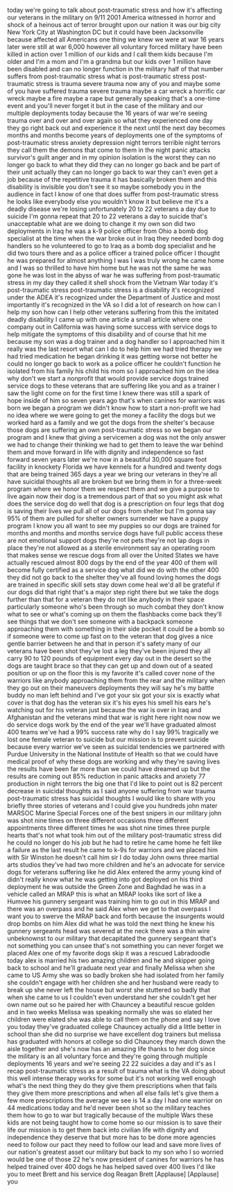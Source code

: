 
today we&#39;re going to talk about
post-traumatic stress and how it&#39;s
affecting our veterans in the military
on 9/11 2001 America witnessed in horror
and shock of a heinous act of terror
brought upon our nation it was our big
city New York City at Washington DC but
it could have been Jacksonville because
affected all Americans
one thing we knew we were at war 16
years later were still at war 6,000
however all voluntary forced military
have been killed in action over 1
million of our kids and I call them kids
because I&#39;m older and I&#39;m a mom and I&#39;m
a grandma but our kids over 1 million
have been disabled and can no longer
function in the military half of that
number suffers from post-traumatic
stress what is post-traumatic stress
post-traumatic stress is trauma severe
trauma now any of you and maybe some of
you have suffered trauma severe trauma
maybe a car wreck a horrific car wreck
maybe a fire maybe a rape but generally
speaking that&#39;s a one-time event and
you&#39;ll never forget it but in the case
of the military and our multiple
deployments today because the 16 years
of war we&#39;re seeing trauma over and over
and over again so what they experienced
one day they go right back out and
experience it the next until the next
day becomes months and months become
years of deployments one of the symptoms
of post-traumatic stress anxiety
depression night terrors terrible night
terrors they call them the demons that
come to them in the night panic attacks
survivor&#39;s guilt
anger and in my opinion isolation is the
worst they can no longer go back to what
they did
they can no longer go back and be part
of their unit actually they can no
longer go back to war they can&#39;t even
get a job because of the repetitive
trauma it has basically broken them and
this disability is invisible you don&#39;t
see it so maybe somebody you in the
audience in fact I know of one that does
suffer from post-traumatic stress he
looks like everybody else you wouldn&#39;t
know it but believe me it&#39;s a deadly
disease we&#39;re losing unfortunately 20 to
22 veterans a day due to suicide I&#39;m
gonna repeat that 20 to 22 veterans a
day to suicide that&#39;s unacceptable what
are we doing to change it my own son did
two deployments in Iraq he was a k-9
police officer from Ohio a bomb dog
specialist at the time when the war
broke out in Iraq they needed bomb dog
handlers so he volunteered to go to Iraq
as a bomb dog specialist and he did two
tours there and as a police officer a
trained police officer I thought he was
prepared for almost anything I was I was
truly wrong he came home and I was so
thrilled to have him home but he was not
the same he was gone he was lost in the
abyss of war he was suffering from
post-traumatic stress in my day they
called it shell shock from the Vietnam
War today it&#39;s post-traumatic stress
post-traumatic stress is a disability
it&#39;s recognized under the ADEA it&#39;s
recognized under the Department of
Justice and most importantly it&#39;s
recognized in the VA so I did a lot of
research on how can I help my son how
can I help other veterans suffering from
this the
imitated deadly disability I came up
with one article a small article where
one company out in California was having
some success with service dogs to help
mitigate the symptoms of this disability
and of course that hit me because my son
was a dog trainer and a dog handler so I
approached him it really was the last
resort
what can I do to help him we had tried
therapy we had tried medication he began
drinking it was getting worse not better
he could no longer go back to work as a
police officer he couldn&#39;t function he
isolated from his family his child his
mom so I approached him on the idea why
don&#39;t we start a nonprofit that would
provide service dogs trained service
dogs to these veterans that are
suffering like you and as a trainer I
saw the light come on for the first time
I knew there was still a spark of hope
inside of him so seven years ago that&#39;s
when canines for warriors was born we
began a program we didn&#39;t know how to
start a non-profit we had no idea where
we were going to get the money a
facility the dogs but we worked hard as
a family and we got the dogs from the
shelter&#39;s because those dogs are
suffering an own post-traumatic stress
so we began our program and I knew that
giving a servicemen a dog was not the
only answer we had to change their
thinking we had to get them to leave the
war behind them and move forward in life
with dignity and independence so fast
forward seven years later we&#39;re now in a
beautiful 30,000 square foot facility in
knockety Florida we have kennels for a
hundred and twenty dogs that are being
trained 365 days a year we bring our
veterans in
they&#39;re all have suicidal thoughts all
are broken but we bring them in for a
three-week program where we honor them
we respect them and we give a purpose to
live again now their dog is a tremendous
part of that so you might ask what does
the service dog do well that dog is a
prescription on four legs that dog is
saving their lives we pull all of our
dogs from shelter but I&#39;m gonna say 95%
of them are pulled for shelter owners
surrender we have a puppy program I know
you all want to see my puppies so our
dogs are trained for months and months
and months service dogs have full public
access these are not emotional support
dogs they&#39;re not pets they&#39;re not lap
dogs in place they&#39;re not allowed as a
sterile environment say an operating
room that makes sense we rescue dogs
from all over the United States we have
actually rescued almost 800 dogs by the
end of the year 400 of them will become
fully certified as a service dog what
did we do with the other 400 they did
not go back to the shelter they&#39;ve all
found loving homes the dogs are trained
in specific skill sets stay down come
heal we&#39;d all be grateful if our dogs
did that right that&#39;s a major step right
there but we take the dogs further than
that for a veteran they do not like
anybody in their space particularly
someone who&#39;s been through so much
combat they don&#39;t know what to see or
what&#39;s coming up on them the flashbacks
come back they&#39;ll see things that we
don&#39;t see someone with a backpack
someone approaching them with something
in their side pocket it could be a bomb
so if someone were to come up fast on to
the veteran that dog gives a nice gentle
barrier between he and that
in person it&#39;s safety many of our
veterans have been shot they&#39;ve lost a
leg they&#39;ve been injured they all carry
90 to 120 pounds of equipment every day
out in the desert so the dogs are taught
brace so that they can get up and down
out of a seated position or up on the
floor this is my favorite
it&#39;s called cover none of the warriors
like anybody approaching them from the
rear and the military when they go out
on their maneuvers deployments they will
say he&#39;s my battle buddy no man left
behind and I&#39;ve got your six got your
six is exactly what cover is that dog
has the veteran six it&#39;s his eyes his
smell his ears he&#39;s watching out for his
veteran just because the war is over in
Iraq and Afghanistan and the veterans
mind that war is right here right now
now we do service dogs work by the end
of the year we&#39;ll have graduated almost
400 teams we&#39;ve had a 99% success rate
why do I say 99% tragically we lost one
female veteran to suicide but our
mission is to prevent suicide because
every warrior we&#39;ve seen as suicidal
tendencies we partnered with Purdue
University in the National Institute of
Health so that we could have medical
proof of why these dogs are working and
why they&#39;re saving lives the results
have been far more than we could have
dreamed up but the results are coming
out 85% reduction in panic attacks and
anxiety 77 production in night terrors
the big one that I&#39;d like to point out
is 82 percent decrease in suicidal
thoughts as I said anyone suffering from
war trauma post-traumatic stress has
suicidal thoughts
I would like to share with you briefly
three stories of veterans and I could
give you hundreds john mater MARSOC
Marine Special Forces one of the best
snipers in our military john was shot
nine times on three different occasions
three different appointments three
different times he was shot nine times
three purple hearts that&#39;s not what took
him out of the military post-traumatic
stress did he could no longer do his job
but he had to retire he came home he
felt like a failure as the last result
he came to k-9s for warriors and we
placed him with Sir Winston he doesn&#39;t
call him sir I do
today John owns three martial arts
studios they&#39;ve had two more children
and he&#39;s an advocate for service dogs
for veterans suffering like he did Alex
entered the army young kind of didn&#39;t
really know what he was getting into got
deployed on his third deployment he was
outside the Green Zone and Baghdad he
was in a vehicle called an MRAP this is
what an MRAP looks like sort of like a
Humvee his gunnery sergeant was training
him to go out in this MRAP and there was
an overpass and he said Alex when we get
to that overpass I want you to swerve
the MRAP back and forth because the
insurgents would drop bombs on him Alex
did what he was told the next thing he
knew his gunnery sergeants head was
severed at the neck there was a thin
wire unbeknownst to our military that
decapitated the gunnery sergeant that&#39;s
not something you can unsee that&#39;s not
something you can never forget we placed
Alex one of my favorite dogs skip it was
a rescued Labradoodle
today alex is married his two amazing
children and he and skipper going back
to school and he&#39;ll graduate next year
and finally Melissa when she came to US
Army she was so badly broken
she had isolated from her family she
couldn&#39;t engage with her children she
and her husband were ready to break up
she never left the house
but worst she stuttered so badly that
when she came to us I couldn&#39;t even
understand her she couldn&#39;t get her own
name out so he paired her with Chauncey
a beautiful rescue golden and in two
weeks
Melissa was speaking normally she was so
elated her children were elated she was
able to call them on the phone and say I
love you today they&#39;ve graduated college
Chauncey actually did a little better in
school than she did no surprise we have
excellent dog trainers but melissa has
graduated with honors at college so did
Chauncey they march down the aisle
together and she&#39;s now has an amazing
life thanks to her dog since the
military is an all voluntary force and
they&#39;re going through multiple
deployments 16 years and we&#39;re seeing 22
22 suicides a day and it&#39;s as I recap
post-traumatic stress as a result of
trauma
what is the VA doing about this
well intense therapy works for some but
it&#39;s not working well enough what&#39;s the
next thing they do they give them
prescriptions when that fails they give
them more prescriptions and when all
else fails let&#39;s give them a few more
prescriptions the average we see is 14 a
day
I had one warrior on 44 medications
today and he&#39;d never been shot so the
military teaches them how to go to war
but tragically because of the multiple
Wars these kids are not being taught how
to come home so our mission is to save
their life our mission is to get them
back into civilian life with dignity and
independence they deserve that but more
has to be done more agencies need to
follow our pact they need to follow our
lead and save more lives of our nation&#39;s
greatest asset our military but back to
my son who I so worried would be one of
those 22 he&#39;s now president of canines
for warriors he has helped trained over
400 dogs he has helped saved over 400
lives I&#39;d like you to meet Brett and his
service dog Reagan Brett
[Applause]
[Applause]
you

